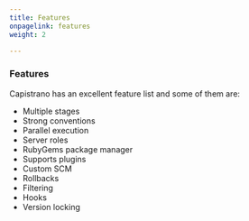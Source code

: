 ```yaml
---
title: Features
onpagelink: features
weight: 2

---
```


### Features

Capistrano has an excellent feature list and some of them are:

- Multiple stages
- Strong conventions
- Parallel execution
- Server roles
- RubyGems package manager
- Supports plugins
- Custom SCM
- Rollbacks
- Filtering
- Hooks
- Version locking
 